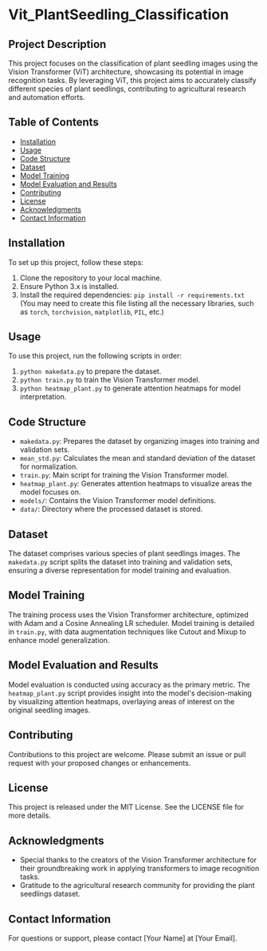 # Vit_PlantSeedling_Classification

## Project Description
This project focuses on the classification of plant seedling images using the Vision Transformer (ViT) architecture, showcasing its potential in image recognition tasks. By leveraging ViT, this project aims to accurately classify different species of plant seedlings, contributing to agricultural research and automation efforts.

## Table of Contents
- [Installation](#installation)
- [Usage](#usage)
- [Code Structure](#code-structure)
- [Dataset](#dataset)
- [Model Training](#model-training)
- [Model Evaluation and Results](#model-evaluation-and-results)
- [Contributing](#contributing)
- [License](#license)
- [Acknowledgments](#acknowledgments)
- [Contact Information](#contact-information)

## Installation
To set up this project, follow these steps:
1. Clone the repository to your local machine.
2. Ensure Python 3.x is installed.
3. Install the required dependencies: `pip install -r requirements.txt` (You may need to create this file listing all the necessary libraries, such as `torch`, `torchvision`, `matplotlib`, `PIL`, etc.)

## Usage
To use this project, run the following scripts in order:
1. `python makedata.py` to prepare the dataset.
2. `python train.py` to train the Vision Transformer model.
3. `python heatmap_plant.py` to generate attention heatmaps for model interpretation.

## Code Structure
- `makedata.py`: Prepares the dataset by organizing images into training and validation sets.
- `mean_std.py`: Calculates the mean and standard deviation of the dataset for normalization.
- `train.py`: Main script for training the Vision Transformer model.
- `heatmap_plant.py`: Generates attention heatmaps to visualize areas the model focuses on.
- `models/`: Contains the Vision Transformer model definitions.
- `data/`: Directory where the processed dataset is stored.

## Dataset
The dataset comprises various species of plant seedlings images. The `makedata.py` script splits the dataset into training and validation sets, ensuring a diverse representation for model training and evaluation.

## Model Training
The training process uses the Vision Transformer architecture, optimized with Adam and a Cosine Annealing LR scheduler. Model training is detailed in `train.py`, with data augmentation techniques like Cutout and Mixup to enhance model generalization.

## Model Evaluation and Results
Model evaluation is conducted using accuracy as the primary metric. The `heatmap_plant.py` script provides insight into the model's decision-making by visualizing attention heatmaps, overlaying areas of interest on the original seedling images.

## Contributing
Contributions to this project are welcome. Please submit an issue or pull request with your proposed changes or enhancements.

## License
This project is released under the MIT License. See the LICENSE file for more details.

## Acknowledgments
- Special thanks to the creators of the Vision Transformer architecture for their groundbreaking work in applying transformers to image recognition tasks.
- Gratitude to the agricultural research community for providing the plant seedlings dataset.

## Contact Information
For questions or support, please contact [Your Name] at [Your Email].
